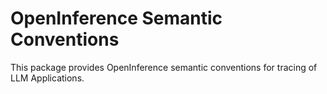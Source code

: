 # OpenInference Semantic Conventions

This package provides OpenInference semantic conventions for tracing of LLM Applications.
